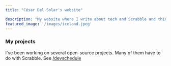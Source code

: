 ```yaml
---
title: "César Del Solar's website"

description: "My website where I write about tech and Scrabble and things"
featured_image: '/images/iceland.jpeg'
---
```

### My projects

I've been working on several open-source projects. Many of them have to do with Scrabble. See
[/devschedule](/pages/devschedule)